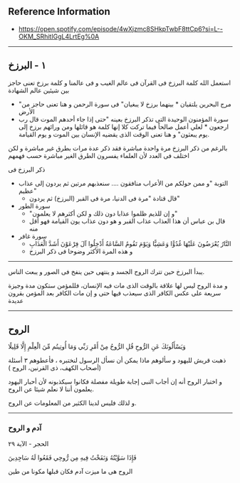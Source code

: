## Reference Information
- https://open.spotify.com/episode/4wXjzmc8SHkpTwbF8ttCp6?si=L--OKM_SRhitIGgL4LrtEg%0A

---
## ١ - البرزخ

استعمل الله كلمة البرزخ فى القرآن فى عالم الغيب و فى عالمنا
و كلمة برزخ تعنى حاجز بين شيئين
عالم الشهادة 
- "مرج البحرين يلتقيان * بينهما برزخ لا يبغيان" فى سورة الرحمن و هنا تعنى حاجز من الأرض
- سورة المؤمنون الوحيدة التى تذكر البرزخ بعينه "حتى إذا جاء أحدهم الموت قال رب ارجعون * لعلي أعمل صالحاً فيما تركت كلا إنها كلمة هو قائلها ومن ورائهم برزخ إلى يوم يبعثون" و هنا تعنى الوقت الذى يقضيه الإنسان بين الموت و يوم القيامة.

بالرغم من ذكر البرزخ مرة واحدة مباشرة فقد ذكر عدة مرات بطرق غير مباشرة و لكن اختلف فى العدد لأن العلماء يفسرون الطرق الغير مباشرة حسب فهمهم

ذكر البرزخ فى
- التوبة "و ممن حولكم من الأعراب منافقون .... سنعذبهم مرتين ثم يردون إلى عذاب عظيم"
    - قال قتادة "مرة فى الدنيا، مرة فى القبر (البرزخ) ثم يردون"
- سورة الطور
    - "و إن للذيم ظلموا عذابا دون ذلك و لكن أكثرهم لا يعلمون"
    - قال بن عباس أن هذا العذاب عذاب القبر و هو دون عذاب يون القيامة فهو أقل منه
- سورة غافر
    - النَّارُ يُعْرَضُونَ عَلَيْهَا غُدُوًّا وَعَشِيًّا وَيَوْمَ تَقُومُ السَّاعَةُ أَدْخِلُوا آلَ فِرْعَوْنَ أَشَدَّ الْعَذَابِ
    - و هذه المرة الأكثر وضوحا فى ذكر البرزخ

----
يبدأ البرزخ حين تترك الروح الجسد و ينتهى حين ينفخ فى الصور و يبعث الناس.

و مدة الروح ليس لها علاقة بالوقت الذى مات فيه الإنسان، فللمؤمن ستكون مدة وجيزة سريعة على عكس الكافر الذى سيعذب فيها حتى و إن مات الكافر بعد المؤمن بقرون عديدة

---
## الروح

وَيَسْأَلُونَكَ عَنِ الرُّوحِ قُلِ الرُّوحُ مِنْ أَمْرِ رَبِّي وَمَا أُوتِيتُم مِّنَ الْعِلْمِ إِلَّا قَلِيلًا

ذهبت قريش لليهود و سألوهم ماذا يمكن أن نسأل الرسول لنختبره ، فأعطوهم ٣ أسئلة (أصحاب الكهف، ذى القرنين، الروح )

و اختبار الروح أنه إن أجاب النبى إجابة طويلة مفصلة فكانوا سيكذبونه لأن أحبار اليهود يعلمون أننا لا نعلم شيئا عن الروح.

و لذلك فليس لدينا الكثير من المعلومات عن الروح.

---
### آدم و الروح

الحجر - الآية ٢٩

فَإِذَا سَوَّيْتُهُ وَنَفَخْتُ فِيهِ مِن رُّوحِي فَقَعُوا لَهُ سَاجِدِينَ

الروح هى ما ميزت آدم فكان قبلها مكونا من طين